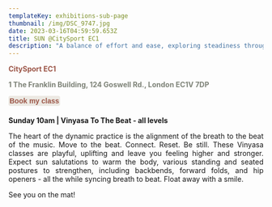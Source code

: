```yaml
---
templateKey: exhibitions-sub-page
thumbnail: /img/DSC_9747.jpg
date: 2023-03-16T04:59:59.653Z
title: SUN @CitySport EC1
description: "A balance of effort and ease, exploring steadiness through asanas"
---
```


<div style="text-align: justify;">

**<span style="color:#9C5648;">CitySport EC1</span>**

**<span style="color:#7E8378;">1 The Franklin Building, 124 Goswell Rd., London EC1V 7DP</span>**

<div style="margin-bottom:20px;">
  <button 
    onclick="window.location.href='https://bookings.citysport.org.uk/LhWeb/en/Public/Bookings'" 
    style="background:#ECE9E3; border:none; padding:2; color:#ECE9E3; font-size:inherit; font-weight:bold; cursor:pointer;border-radius: 4px;">
    <strong style="color:#9C5648;">Book my class</strong>
  </button>
</div>

**Sunday 10am | Vinyasa To The Beat - all levels**

The heart of the dynamic practice is the alignment of the breath to the beat of the music. Move to the beat. Connect. Reset. Be still. 
These Vinyasa classes are playful, uplifting and leave you feeling higher and stronger. Expect sun salutations to warm the body, various standing and seated postures to strengthen, including backbends, forward folds, and hip openers - all the while syncing breath to beat. Float away with a smile.

See you on the mat!

</div>